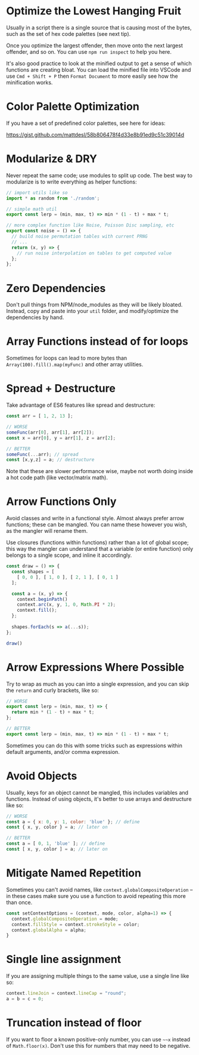 # Optimize the Lowest Hanging Fruit

Usually in a script there is a single source that is causing most of the bytes, such as the set of hex code palettes (see next tip).

Once you optimize the largest offender, then move onto the next largest offender, and so on. You can use `npm run inspect` to help you here.

It's also good practice to look at the minified output to get a sense of which functions are creating bloat. You can load the minified file into VSCode and use `Cmd + Shift + P` then `Format Document` to more easily see how the minification works.

# Color Palette Optimization

If you have a set of predefined color palettes, see here for ideas:

https://gist.github.com/mattdesl/58b806478f4d33e8b91ed9c51c39014d

# Modularize & DRY

Never repeat the same code; use modules to split up code. The best way to modularize is to write everything as helper functions:

```js
// import utils like so
import * as random from './random';

// simple math util
export const lerp = (min, max, t) => min * (1 - t) + max * t;

// more complex function like Noise, Poisson Disc sampling, etc
export const noise = () => {
  // build noise permutation tables with current PRNG
  // ...
  return (x, y) => {
    // run noise interpolation on tables to get computed value
  };
};
```

# Zero Dependencies

Don't pull things from NPM/node_modules as they will be likely bloated. Instead, copy and paste into your `util` folder, and modify/optimize the dependencies by hand.

# Array Functions instead of for loops

Sometimes for loops can lead to more bytes than `Array(100).fill().map(myFunc)` and other array utilities.

# Spread + Destructure

Take advantage of ES6 features like spread and destructure:

```js
const arr = [ 1, 2, 13 ];

// WORSE
someFunc(arr[0], arr[1], arr[2]);
const x = arr[0], y = arr[1], z = arr[2];

// BETTER
someFunc(...arr); // spread
const [x,y,z] = a; // destructure
```

Note that these are slower performance wise, maybe not worth doing inside a hot code path (like vector/matrix math).

# Arrow Functions Only

Avoid classes and write in a functional style. Almost always prefer arrow functions; these can be mangled. You can name these however you wish, as the mangler will rename them.

Use closures (functions within functions) rather than a lot of global scope; this way the mangler can understand that a variable (or entire function) only belongs to a single scope, and inline it accordingly.

```js
const draw = () => {
  const shapes = [
    [ 0, 0 ], [ 1, 0 ], [ 2, 1 ], [ 0, 1 ]
  ];

  const a = (x, y) => {
    context.beginPath()
    context.arc(x, y, 1, 0, Math.PI * 2);
    context.fill();
  };
  
  shapes.forEach(s => a(...s));
};

draw()
```

# Arrow Expressions Where Possible

Try to wrap as much as you can into a single expression, and you can skip the `return` and curly brackets, like so:

```js
// WORSE
export const lerp = (min, max, t) => {
  return min * (1 - t) + max * t;
};

// BETTER
export const lerp = (min, max, t) => min * (1 - t) + max * t;
```

Sometimes you can do this with some tricks such as expressions within default arguments, and/or comma expression.

# Avoid Objects

Usually, keys for an object cannot be mangled, this includes variables and functions. Instead of using objects, it's better to use arrays and destructure like so:

```js
// WORSE
const a = { x: 0, y: 1, color: 'blue' }; // define
const { x, y, color } = a; // later on

// BETTER
const a = [ 0, 1, 'blue' ]; // define
const [ x, y, color ] = a; // later on
```

# Mitigate Named Repetition

Sometimes you can't avoid names, like `context.globalCompositeOperation` – in these cases make sure you use a function to avoid repeating this more than once.

```js
const setContextOptions = (context, mode, color, alpha=1) => {
  context.globalCompositeOperation = mode;
  context.fillStyle = context.strokeStyle = color;
  context.globalAlpha = alpha;
}
```

# Single line assignment

If you are assigning multiple things to the same value, use a single line like so:

```js
context.lineJoin = context.lineCap = "round";
a = b = c = 0;
```

# Truncation instead of floor

If you want to floor a known positive-only number, you can use `~~x` instead of `Math.floor(x)`. Don't use this for numbers that may need to be negative. 
